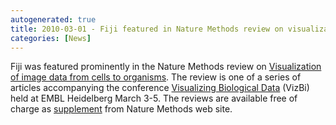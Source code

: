 ```yaml
---
autogenerated: true
title: 2010-03-01 - Fiji featured in Nature Methods review on visualization
categories: [News]
---
```


Fiji was featured prominently in the Nature Methods review on [Visualization of image data from cells to organisms](http://www.nature.com/nmeth/journal/v7/n3s/full/nmeth.1431.html). The review is one of a series of articles accompanying the conference [Visualizing Biological Data](http://vizbi.org/2010/) (VizBi) held at EMBL Heidelberg March 3-5. The reviews are available free of charge as [supplement](http://www.nature.com/nmeth/journal/v7/n3s/index.html) from Nature Methods web site.


